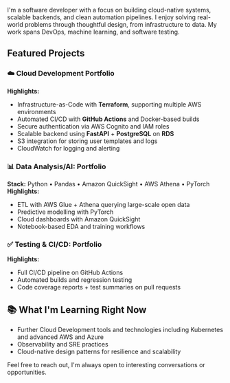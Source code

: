 I'm a software developer with a focus on building cloud-native systems, scalable backends, and clean automation pipelines. I enjoy solving real-world problems through thoughtful design, from infrastructure to data. My work spans DevOps, machine learning, and software testing.

## Featured Projects

### ☁️ Cloud Development Portfolio
**Highlights:**
- Infrastructure-as-Code with **Terraform**, supporting multiple AWS environments
- Automated CI/CD with **GitHub Actions** and Docker-based builds
- Secure authentication via AWS Cognito and IAM roles
- Scalable backend using **FastAPI** + **PostgreSQL** on **RDS**
- S3 integration for storing user templates and logs
- CloudWatch for logging and alerting

### 📊 Data Analysis/AI: Portfolio
**Stack:** Python • Pandas • Amazon QuickSight • AWS Athena • PyTorch
**Highlights:**
- ETL with AWS Glue + Athena querying large-scale open data
- Predictive modelling with PyTorch
- Cloud dashboards with Amazon QuickSight
- Notebook-based EDA and training workflows

### ✅ Testing & CI/CD: Portfolio
**Highlights:**
- Full CI/CD pipeline on GitHub Actions
- Automated builds and regression testing
- Code coverage reports + test summaries on pull requests

## 📚 What I'm Learning Right Now
- Further Cloud Development tools and technologies including Kubernetes and advanced AWS and Azure
- Observability and SRE practices
- Cloud-native design patterns for resilience and scalability

Feel free to reach out, I'm always open to interesting conversations or opportunities.

